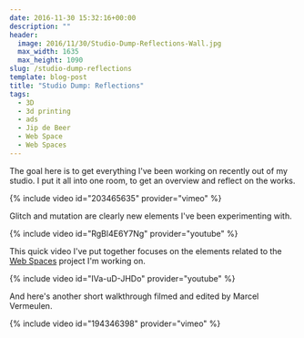 ```yaml
---
date: 2016-11-30 15:32:16+00:00
description: ""
header:
  image: 2016/11/30/Studio-Dump-Reflections-Wall.jpg
  max_width: 1635
  max_height: 1090
slug: /studio-dump-reflections
template: blog-post
title: "Studio Dump: Reflections"
tags:
  - 3D
  - 3d printing
  - ads
  - Jip de Beer
  - Web Space
  - Web Spaces
---
```


The goal here is to get everything I've been working on recently out of my studio. I put it all into one room, to get an overview and reflect on the works.

{% include video id="203465635" provider="vimeo" %}

Glitch and mutation are clearly new elements I've been experimenting with.

{% include video id="RgBl4E6Y7Ng" provider="youtube" %}

This quick video I've put together focuses on the elements related to the [Web Spaces](../web-spaces-3d-printed-web-pages/) project I'm working on.

{% include video id="IVa-uD-JHDo" provider="youtube" %}

And here's another short walkthrough filmed and edited by Marcel Vermeulen.

{% include video id="194346398" provider="vimeo" %}
